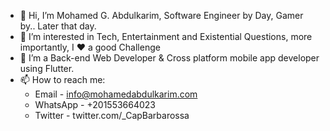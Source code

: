 - 👋 Hi, I’m Mohamed G. Abdulkarim, Software Engineer by Day, Gamer by.. Later that day.
- 👀 I’m interested in Tech, Entertainment and Existential Questions, more importantly, I ❤ a good Challenge
- 🌱 I’m a Back-end Web Developer & Cross platform mobile app developer using Flutter.
- 📫 How to reach me:
   - Email - info@mohamedabdulkarim.com
   - WhatsApp - +201553664023
   - Twitter - twitter.com/_CapBarbarossa

<!---
CapBarbarossa/CapBarbarossa is a ✨ special ✨ repository because its `README.md` (this file) appears on your GitHub profile.
You can click the Preview link to take a look at your changes.
--->
